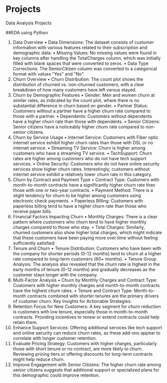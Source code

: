 # Projects
Data Analysis Projects

##EDA using Python
1. Data Overview
•	Data Dimensions: The dataset consists of customer information with various features related to their subscription and demographic data.
•	Missing Values: No missing values were found in key columns after handling the TotalCharges column, which was initially filled with blank spaces that were converted to zeros.
•	Data Type Corrections: The SeniorCitizen column was converted to a categorical format with values "Yes" and "No".
2. Churn Overview
•	Churn Distribution: The count plot shows the distribution of churned vs. non-churned customers, with a clear breakdown of how many customers have left versus stayed.
3. Churn by Demographic Features
•	Gender: Men and women churn at similar rates, as indicated by the count plot, where there is no substantial difference in churn based on gender.
•	Partner Status: Customers without a partner have a higher churn rate compared to those with a partner.
•	Dependents: Customers without dependents have a higher churn rate than those with dependents.
•	Senior Citizens: Senior citizens have a noticeably higher churn rate compared to non-senior citizens.
4. Churn by Service Usage
•	Internet Service: Customers with Fiber optic internet service exhibit higher churn rates than those with DSL or no internet service.
•	Streaming TV Service: Churn is higher among customers who have a streaming TV service.
•	TechSupport: Churn rates are higher among customers who do not have tech support services.
•	Online Security: Customers who do not have online security services show higher churn rates. Interestingly, customers without internet service exhibit a relatively lower churn rate in this category.
5. Churn by Contract and Payment Type
•	Contract Type: Customers with month-to-month contracts have a significantly higher churn rate than those with one or two-year contracts.
•	Payment Method: There is a slight tendency for churn to be higher among customers using electronic check payments.
•	Paperless Billing: Customers with paperless billing tend to have a higher churn rate than those who receive paper bills.
6. Financial Factors Impacting Churn
•	Monthly Charges: There is a clear pattern where customers who churn tend to have higher monthly charges compared to those who stay.
•	Total Charges: Similarly, churned customers also show higher total charges, which might indicate that these customers have been paying more over time without feeling sufficiently satisfied.
7. Tenure and Churn
•	Tenure Distribution: Customers who have been with the company for shorter periods (0-12 months) tend to churn at a higher rate compared to long-term customers (60+ months).
•	Tenure Group Analysis: The analysis also revealed that the churn rate is highest in the early months of tenure (0-12 months) and gradually decreases as the customer stays longer with the company.
8. Multi-Factor Analysis
•	Churn by Monthly Charges and Contract Type: Customers with higher monthly charges and month-to-month contracts have the highest churn rates.
•	Tenure and Contract Type: Month-to-month contracts combined with shorter tenures are the primary drivers of customer churn.
Key Insights for Actionable Strategies:
1.	Retention Focus for New Customers: A key segment for churn reduction is customers with low tenure, especially those in month-to-month contracts. Providing incentives to renew or extend contracts could help retain them.
2.	Enhance Support Services: Offering additional services like tech support and online security can reduce churn rates, as these add-ons appear to correlate with longer customer retention.
3.	Evaluate Pricing Strategy: Customers with higher charges, particularly those with short tenure or no contract, are more likely to churn. Reviewing pricing tiers or offering discounts for long-term contracts might help reduce churn.
4.	Improve Engagement with Senior Citizens: The higher churn rate among senior citizens suggests that additional support or specialized plans for this demographic could improve retention.

